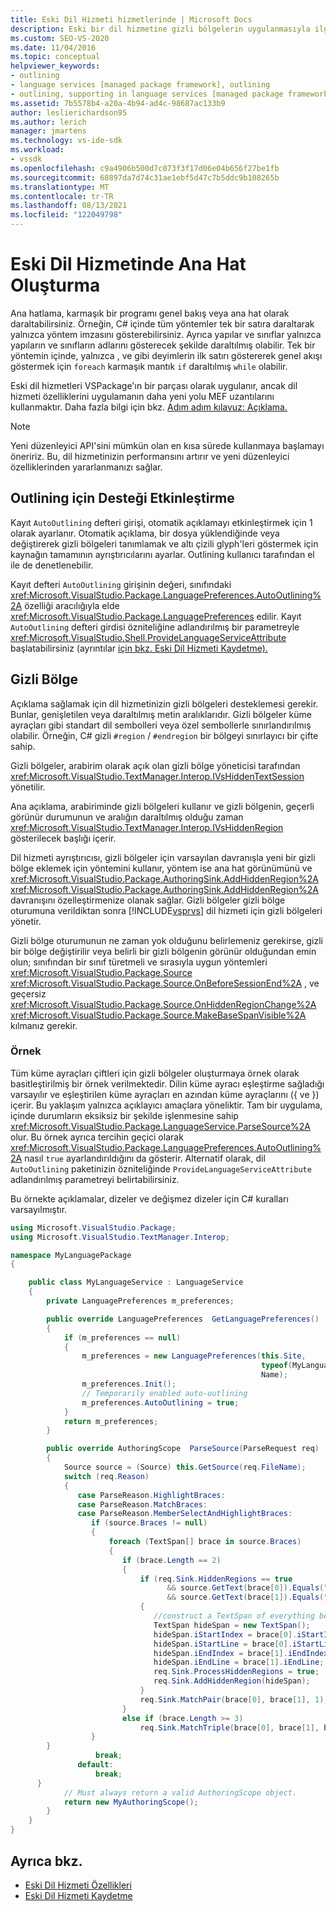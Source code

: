 ```yaml
---
title: Eski Dil Hizmeti hizmetlerinde | Microsoft Docs
description: Eski bir dil hizmetine gizli bölgelerin uygulanmasıyla ilgili nasıl bir açıklama yapmayı destekley öğrenin.
ms.custom: SEO-VS-2020
ms.date: 11/04/2016
ms.topic: conceptual
helpviewer_keywords:
- outlining
- language services [managed package framework], outlining
- outlining, supporting in language services [managed package framework]
ms.assetid: 7b5578b4-a20a-4b94-ad4c-98687ac133b9
author: leslierichardson95
ms.author: lerich
manager: jmartens
ms.technology: vs-ide-sdk
ms.workload:
- vssdk
ms.openlocfilehash: c9a4906b500d7c073f3f17d06e04b656f27be1fb
ms.sourcegitcommit: 68897da7d74c31ae1ebf5d47c7b5ddc9b108265b
ms.translationtype: MT
ms.contentlocale: tr-TR
ms.lasthandoff: 08/13/2021
ms.locfileid: "122049798"
---
```

# <a name="outlining-in-a-legacy-language-service"></a>Eski Dil Hizmetinde Ana Hat Oluşturma
Ana hatlama, karmaşık bir programı genel bakış veya ana hat olarak daraltabilirsiniz. Örneğin, C# içinde tüm yöntemler tek bir satıra daraltarak yalnızca yöntem imzasını gösterebilirsiniz. Ayrıca yapılar ve sınıflar yalnızca yapıların ve sınıfların adlarını gösterecek şekilde daraltılmış olabilir. Tek bir yöntemin içinde, yalnızca , ve gibi deyimlerin ilk satırı göstererek genel akışı göstermek için `foreach` karmaşık mantık `if` daraltılmış `while` olabilir.

 Eski dil hizmetleri VSPackage'ın bir parçası olarak uygulanır, ancak dil hizmeti özelliklerini uygulamanın daha yeni yolu MEF uzantılarını kullanmaktır. Daha fazla bilgi için bkz. [Adım adım kılavuz: Açıklama.](../../extensibility/walkthrough-outlining.md)

> [!NOTE]
> Yeni düzenleyici API'sini mümkün olan en kısa sürede kullanmaya başlamayı öneririz. Bu, dil hizmetinizin performansını artırır ve yeni düzenleyici özelliklerinden yararlanmanızı sağlar.

## <a name="enabling-support-for-outlining"></a>Outlining için Desteği Etkinleştirme
 Kayıt `AutoOutlining` defteri girişi, otomatik açıklamayı etkinleştirmek için 1 olarak ayarlanır. Otomatik açıklama, bir dosya yüklendiğinde veya değiştirerek gizli bölgeleri tanımlamak ve altı çizili glyph'leri göstermek için kaynağın tamamının ayrıştırıcılarını ayarlar. Outlining kullanıcı tarafından el ile de denetlenebilir.

 Kayıt defteri `AutoOutlining` girişinin değeri, sınıfındaki <xref:Microsoft.VisualStudio.Package.LanguagePreferences.AutoOutlining%2A> özelliği aracılığıyla elde <xref:Microsoft.VisualStudio.Package.LanguagePreferences> edilir. Kayıt `AutoOutlining` defteri girdisi özniteliğine adlandırılmış bir parametreyle <xref:Microsoft.VisualStudio.Shell.ProvideLanguageServiceAttribute> başlatabilirsiniz (ayrıntılar [için bkz. Eski Dil Hizmeti Kaydetme).](../../extensibility/internals/registering-a-legacy-language-service1.md)

## <a name="the-hidden-region"></a>Gizli Bölge
 Açıklama sağlamak için dil hizmetinizin gizli bölgeleri desteklemesi gerekir. Bunlar, genişletilen veya daraltılmış metin aralıklarıdır. Gizli bölgeler küme ayraçları gibi standart dil sembolleri veya özel sembollerle sınırlandırılmış olabilir. Örneğin, C# gizli `#region` / `#endregion` bir bölgeyi sınırlayıcı bir çifte sahip.

 Gizli bölgeler, arabirim olarak açık olan gizli bölge yöneticisi tarafından <xref:Microsoft.VisualStudio.TextManager.Interop.IVsHiddenTextSession> yönetilir.

 Ana açıklama, arabiriminde gizli bölgeleri kullanır ve gizli bölgenin, geçerli görünür durumunun ve aralığın daraltılmış olduğu zaman <xref:Microsoft.VisualStudio.TextManager.Interop.IVsHiddenRegion> gösterilecek başlığı içerir.

 Dil hizmeti ayrıştırıcısı, gizli bölgeler için varsayılan davranışla yeni bir gizli bölge eklemek için yöntemini kullanır, yöntem ise ana hat görünümünü ve <xref:Microsoft.VisualStudio.Package.AuthoringSink.AddHiddenRegion%2A> <xref:Microsoft.VisualStudio.Package.AuthoringSink.AddHiddenRegion%2A> davranışını özelleştirmenize olanak sağlar. Gizli bölgeler gizli bölge oturumuna verildiktan sonra [!INCLUDE[vsprvs](../../code-quality/includes/vsprvs_md.md)] dil hizmeti için gizli bölgeleri yönetir.

 Gizli bölge oturumunun ne zaman yok olduğunu belirlemeniz gerekirse, gizli bir bölge değiştirilir veya belirli bir gizli bölgenin görünür olduğundan emin olun; sınıfından bir sınıf türetmeli ve sırasıyla uygun yöntemleri <xref:Microsoft.VisualStudio.Package.Source> <xref:Microsoft.VisualStudio.Package.Source.OnBeforeSessionEnd%2A> , ve geçersiz <xref:Microsoft.VisualStudio.Package.Source.OnHiddenRegionChange%2A> <xref:Microsoft.VisualStudio.Package.Source.MakeBaseSpanVisible%2A> kılmanız gerekir.

### <a name="example"></a>Örnek
 Tüm küme ayraçları çiftleri için gizli bölgeler oluşturmaya örnek olarak basitleştirilmiş bir örnek verilmektedir. Dilin küme ayracı eşleştirme sağladığı varsayılır ve eşleştirilen küme ayraçları en azından küme ayraçlarını ({ ve }) içerir. Bu yaklaşım yalnızca açıklayıcı amaçlara yöneliktir. Tam bir uygulama, içinde durumların eksiksiz bir şekilde işlenmesine sahip <xref:Microsoft.VisualStudio.Package.LanguageService.ParseSource%2A> olur. Bu örnek ayrıca tercihin geçici olarak <xref:Microsoft.VisualStudio.Package.LanguagePreferences.AutoOutlining%2A> nasıl `true` ayarlandırıldığını da gösterir. Alternatif olarak, dil `AutoOutlining` paketinizin özniteliğinde `ProvideLanguageServiceAttribute` adlandırılmış parametreyi belirtabilirsiniz.

 Bu örnekte açıklamalar, dizeler ve değişmez dizeler için C# kuralları varsayılmıştır.

```csharp
using Microsoft.VisualStudio.Package;
using Microsoft.VisualStudio.TextManager.Interop;

namespace MyLanguagePackage
{

    public class MyLanguageService : LanguageService
    {
        private LanguagePreferences m_preferences;

        public override LanguagePreferences  GetLanguagePreferences()
        {
            if (m_preferences == null)
            {
                m_preferences = new LanguagePreferences(this.Site,
                                                        typeof(MyLanguageService).GUID,
                                                        Name);
                m_preferences.Init();
                // Temporarily enabled auto-outlining
                m_preferences.AutoOutlining = true;
            }
            return m_preferences;
        }

        public override AuthoringScope  ParseSource(ParseRequest req)
        {
            Source source = (Source) this.GetSource(req.FileName);
            switch (req.Reason)
            {
               case ParseReason.HighlightBraces:
               case ParseReason.MatchBraces:
               case ParseReason.MemberSelectAndHighlightBraces:
                  if (source.Braces != null)
                  {
                      foreach (TextSpan[] brace in source.Braces)
                      {
                         if (brace.Length == 2)
                         {
                             if (req.Sink.HiddenRegions == true
                                   && source.GetText(brace[0]).Equals("{")
                                   && source.GetText(brace[1]).Equals("}"))
                             {
                                //construct a TextSpan of everything between the braces
                                TextSpan hideSpan = new TextSpan();
                                hideSpan.iStartIndex = brace[0].iStartIndex;
                                hideSpan.iStartLine = brace[0].iStartLine;
                                hideSpan.iEndIndex = brace[1].iEndIndex;
                                hideSpan.iEndLine = brace[1].iEndLine;
                                req.Sink.ProcessHiddenRegions = true;
                                req.Sink.AddHiddenRegion(hideSpan);
                             }
                             req.Sink.MatchPair(brace[0], brace[1], 1);
                         }
                         else if (brace.Length >= 3)
                             req.Sink.MatchTriple(brace[0], brace[1], brace[2], 1);
                  }
        }
                   break;
               default:
                   break;
      }
            // Must always return a valid AuthoringScope object.
            return new MyAuthoringScope();
        }
    }
}
```

## <a name="see-also"></a>Ayrıca bkz.
- [Eski Dil Hizmeti Özellikleri](../../extensibility/internals/legacy-language-service-features1.md)
- [Eski Dil Hizmeti Kaydetme](../../extensibility/internals/registering-a-legacy-language-service1.md)
